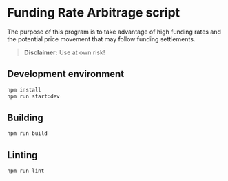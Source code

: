 # Funding Rate Arbitrage script

The purpose of this program is to take advantage of high funding rates and the potential price movement that may follow funding settlements.

> **Disclaimer:** Use at own risk!

## Development environment
```bash
npm install
npm run start:dev
```

## Building
```bash
npm run build
```

## Linting
```bash
npm run lint
```